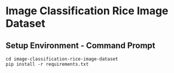 # Image Classification Rice Image Dataset


## Setup Environment - Command Prompt
```
cd image-classification-rice-image-dataset
pip install -r requirements.txt
```
